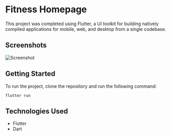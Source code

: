 # Fitness Homepage

This project was completed using Flutter, a UI toolkit for building natively compiled applications for mobile, web, and desktop from a single codebase.

## Screenshots

![Screenshot](https://user-images.githubusercontent.com/63092442/197798860-6c4e5c5a-8e8f-4e6c-9e7e-7a4c5d8f7f9d.png)

## Getting Started

To run the project, clone the repository and run the following command:

```
flutter run
```

## Technologies Used

- Flutter
- Dart
